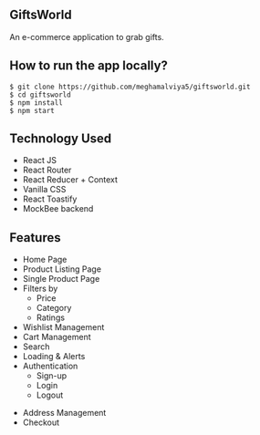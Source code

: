 ## GiftsWorld
An e-commerce application to grab gifts.

## How to run the app locally?
```
$ git clone https://github.com/meghamalviya5/giftsworld.git
$ cd giftsworld
$ npm install
$ npm start
```
## Technology Used
 * React JS
 * React Router
 * React Reducer + Context
 * Vanilla CSS
 * React Toastify
 * MockBee backend
 
## Features
 * Home Page
 * Product Listing Page
 * Single Product Page
 * Filters by
    - Price
     - Category
     - Ratings
 * Wishlist Management
 * Cart Management
 * Search
 * Loading & Alerts
 * Authentication
   - Sign-up
   - Login
    - Logout
 - Address Management
 - Checkout
